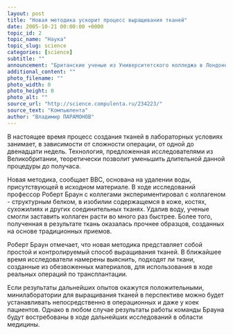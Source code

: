 ```yaml
---
layout: post
title: "Новая методика ускорит процесс выращивания тканей"
date: 2005-10-21 00:00:00 +0000
topic_id: 2
topic_name: "Наука"
topic_slug: science
categories: [science]
subtitle: ""
announcement: "Британские ученые из Университетского колледжа в Лондоне разработали методику, которая, вполне возможно, позволит сократить время выращивания тканей для трансплантации в десятки раз."
additional_content: ""
photo_filename: ""
photo_width: 0
photo_height: 0
photo_alt: ""
source_url: "http://science.compulenta.ru/234223/"
source_text: "Компьюлента"
author: "Владимир ПАРАМОНОВ"
---
```

В настоящее время процесс создания тканей в лабораторных условиях занимает, в зависимости от сложности операции, от одной до двенадцати недель. Технология, предложенная исследователями из Великобритании, теоретически позволит уменьшить длительной данной процедуры до получаса.

Новая методика, сообщает ВВС, основана на удалении воды, присутствующей в исходном материале. В ходе исследований профессор Роберт Браун с коллегами экспериментировал с коллагеном - структурным белком, в изобилии содержащемся в коже, костях, сухожилиях и других соединительных тканях. Удалив воду, ученые смогли заставить коллаген расти во много раз быстрее. Более того, полученная в результате ткань оказалась прочнее образцов, созданных на основе традиционных приемов.

Роберт Браун отмечает, что новая методика представляет собой простой и контролируемый способ выращивания тканей. В ближайшее время исследователи намерены выяснить, подходят ли ткани, созданные из обезвоженных материалов, для использования в ходе реальных операций по трансплантации.

Если результаты дальнейших опытов окажутся положительными, минилаборатории для выращивания тканей в перспективе можно будет устанавливать непосредственно в операционных и даже у коек пациентов. Однако в любом случае результаты работы команды Брауна будут востребованы в ходе дальнейших исследований в области медицины.
